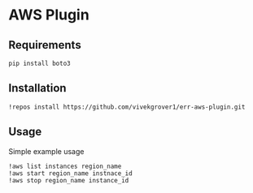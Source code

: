 # AWS Plugin

Requirements
---
```
pip install boto3
```

Installation
---
```
!repos install https://github.com/vivekgrover1/err-aws-plugin.git
```

Usage
---
Simple example usage

```
!aws list instances region_name
!aws start region_name instnace_id
!aws stop region_name instance_id
```
